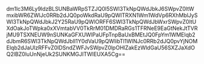 dm1lc3M6Ly9ldzBLSUNBaWRpSTZJQ0l5SWl3TkNpQWdJbkJ6SWpvZ0ltWmxibWR6ZWlJc0RRb2dJQ0poWkdRaU9pQWlTRXN1Wm1WdVp6RXhMblJySWl3TkNpQWdJbkJ2Y25RaU9pQWlORFF6SWl3TkNpQWdJbWxrSWpvZ0ltUXdOakJoTWpka0xXVmtabVV0TkRrM01DMDRaRGs1TFRNeE9EaGtNekJtTVRjMU9TSXNEUW9nSUNKaGFXUWlPaUFpTnpBaUxBMEtJQ0FpYm1WMElqb2dJbmR6SWl3TkNpQWdJblI1Y0dVaU9pQWlibTl1WlNJc0RRb2dJQ0pvYjNOMElqb2dJaUlzRFFvZ0lDSndZWFJvSWpvZ0lpOHlZakEzWldGaU56SXZJaXdOQ2lBZ0luUnNjeUk2SUNKMGJITWlEUXA5Cg==
